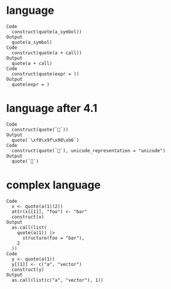 # language

    Code
      construct(quote(a_symbol))
    Output
      quote(a_symbol)
    Code
      construct(quote(a + call))
    Output
      quote(a + call)
    Code
      construct(quote(expr = ))
    Output
      quote(expr = )

# language after 4.1

    Code
      construct(quote(`🐶`))
    Output
      quote(`\xf0\x9f\x90\xb6`)
    Code
      construct(quote(`🐶`), unicode_representation = "unicode")
    Output
      quote(`🐶`)

# complex language

    Code
      x <- quote(a(1)(2))
      attr(x[[1]], "foo") <- "bar"
      construct(x)
    Output
      as.call(list(
        quote(a(1)) |>
          structure(foo = "bar"),
        2
      ))
    Code
      y <- quote(a(1))
      y[[1]] <- c("a", "vector")
      construct(y)
    Output
      as.call(list(c("a", "vector"), 1))

